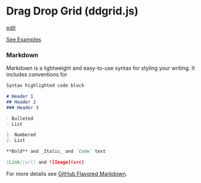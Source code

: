 # Drag Drop Grid (ddgrid.js)
[edit](https://github.com/FireMuse/DragDropGrid/edit/master/README.md)

[See Examples](https://firemuse.github.io/DragDropGrid/examples)



### Markdown


Markdown is a lightweight and easy-to-use syntax for styling your writing. It includes conventions for

```markdown
Syntax highlighted code block

# Header 1
## Header 2
### Header 3

- Bulleted
- List

1. Numbered
2. List

**Bold** and _Italic_ and `Code` text

[Link](url) and ![Image](src)
```

For more details see [GitHub Flavored Markdown](https://guides.github.com/features/mastering-markdown/).


